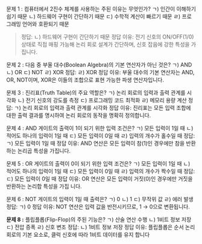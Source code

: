 문제 1 :
컴퓨터에서 2진수 체계를 사용하는 주된 이유는 무엇인가?
ㄱ) 인간이 이해하기 쉽기 때문
ㄴ) 하드웨어 구현이 간단하기 때문
ㄷ) 수학적 계산이 빠르기 때문
ㄹ) 프로그래밍 언어와 호환되기 때문

> 정답: ㄴ) 하드웨어 구현이 간단하기 때문
> 정답 이유: 전기 신호의 ON/OFF(1/0) 상태로 직접 매핑 가능해 논리 회로 설계가 간단하며, 신호 잡음에 강한 특성을 가집니다. 

문제 2 :
다음 중 부울 대수(Boolean Algebra)의 기본 연산자가 아닌 것은?
ㄱ) AND
ㄴ) OR
ㄷ) NOT
ㄹ) XOR
정답: ㄹ) XOR
정답 이유: 부울 대수의 기본 연산자는 AND, OR, NOT이며, XOR은 이들의 조합으로 표현 
가능한 파생 연산자입니다. 

문제 3 :
진리표(Truth Table)의 주요 역할은?
ㄱ) 논리 회로의 입력과 출력 관계를 시각화
ㄴ) 전기 신호의 강도를 측정
ㄷ) 프로그래밍 코드 최적화
ㄹ) 메모리 용량 계산
정답: ㄱ) 논리 회로의 입력과 출력 관계를 시각화
정답 이유: 진리표는 모든 입력 조합에 대한 출력 결과를 명시하여 논리 회로의 동작을 명확히 정의합니다. 

문제 4 :
AND 게이트의 출력이 1이 되기 위한 입력 조건은?
ㄱ) 모든 입력이 1일 때
ㄴ) 적어도 하나의 입력이 1일 때
ㄷ) 모든 입력이 0일 때
ㄹ) 입력의 개수가 홀수일 때
정답: ㄱ) 모든 입력이 1일 때
정답 이유: AND 연산은 모든 입력이 참(1)인 경우에만 참을 반환하는 논리곱 특성을 가집니다. 

문제 5 :
OR 게이트의 출력이 0이 되기 위한 입력 조건은?
ㄱ) 모든 입력이 1일 때
ㄴ) 적어도 하나의 입력이 1일 때
ㄷ) 모든 입력이 0일 때
ㄹ) 입력의 개수가 짝수일 때
정답: ㄷ) 모든 입력이 0일 때
정답 이유: OR 연산은 모든 입력이 거짓(0)인 경우에만 거짓을 반환하는 논리합 특성을 가집
니다. 

문제 6 :
NOT 게이트의 입력이 1일 때 출력은?
ㄱ) 0
ㄴ) 1
ㄷ) 무작위 값
ㄹ) 에러 발생
정답: ㄱ) 0
정답 이유: NOT 연산은 입력 값을 반전시키므로, 1 → 0으로 변환됩니다.

**문제 8 :** 
플립플롭(Flip-Flop)의 주된 기능은?
ㄱ) 산술 연산 수행
ㄴ) 1비트 정보 저장
ㄷ) 전압 증폭
ㄹ) 신호 변조
정답: ㄴ) 1비트 정보 저장
정답 이유: 플립플롭은 순서 논리회로의 기본 요소로, 클럭 신호에 따라 1비트 데이터를 유지
합니다
